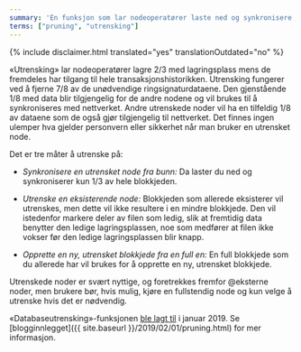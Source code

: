 ```yaml
---
summary: 'En funksjon som lar nodeoperatører laste ned og synkronisere bare 1/3 av blokkjeden'
terms: ["pruning", "utrensking"]
---
```


{% include disclaimer.html translated="yes" translationOutdated="no" %}

«Utrensking» lar nodeoperatører lagre 2/3 med lagringsplass mens de
fremdeles har tilgang til hele transaksjonshistorikken. Utrensking fungerer
ved å fjerne 7/8 av de unødvendige ringsignaturdataene. Den gjenstående 1/8
med data blir tilgjengelig for de andre nodene og vil brukes til å
synkroniseres med nettverket. Andre utrenskede noder vil ha en tilfeldig 1/8
av dataene som de også gjør tilgjengelig til nettverket. Det finnes ingen
ulemper hva gjelder personvern eller sikkerhet når man bruker en utrensket
node.

Det er tre måter å utrenske på:

- *Synkronisere en utrensket node fra bunn:* Da laster du ned og
  synkroniserer kun 1/3 av hele blokkjeden.

- *Utrenske en eksisterende node:* Blokkjeden som allerede eksisterer vil
  utrenskes, men dette vil ikke resultere i en mindre blokkjede. Den vil
  istedenfor markere deler av filen som ledig, slik at fremtidig data
  benytter den ledige lagringsplassen, noe som medfører at filen ikke vokser
  før den ledige lagringsplassen blir knapp.

- *Opprette en ny, utrensket blokkjede fra en full en:* En full blokkjede
  som du allerede har vil brukes for å opprette en ny, utrensket blokkjede.

Utrenskede noder er svært nyttige, og foretrekkes fremfor @eksterne noder,
men brukere bør, hvis mulig, kjøre en fullstendig node og kun velge å
utrenske hvis det er nødvendig.

«Databaseutrensking»-funksjonen [ble lagt
til](https://github.com/monero-project/monero/pull/4843) i januar 2019. Se
[blogginnlegget]({{ site.baseurl }}/2019/02/01/pruning.html) for mer
informasjon.

